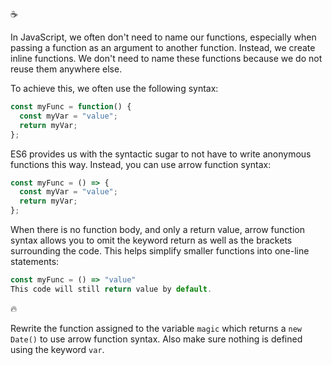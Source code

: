 :coffee:

In JavaScript, we often don't need to name our functions, especially when passing a function as an argument to another function. Instead, we create inline functions. We don't need to name these functions because we do not reuse them anywhere else.

To achieve this, we often use the following syntax:

```javascript
const myFunc = function() {
  const myVar = "value";
  return myVar;
};
```

ES6 provides us with the syntactic sugar to not have to write anonymous functions this way. Instead, you can use arrow function syntax:

```javascript
const myFunc = () => {
  const myVar = "value";
  return myVar;
};
```

When there is no function body, and only a return value, arrow function syntax allows you to omit the keyword return as well as the brackets surrounding the code. This helps simplify smaller functions into one-line statements:

```javascript
const myFunc = () => "value"
This code will still return value by default.
```

:fire:

Rewrite the function assigned to the variable `magic` which returns a `new Date()` to use arrow function syntax. Also make sure nothing is defined using the keyword `var`.
